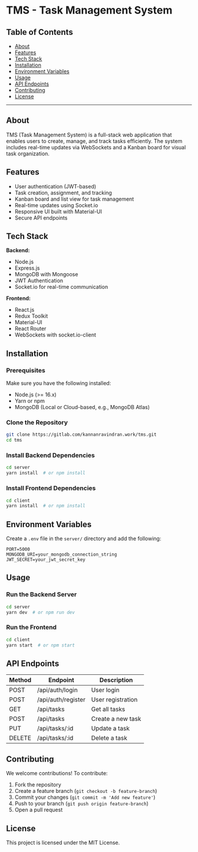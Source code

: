 # TMS - Task Management System

## Table of Contents

- [About](#about)
- [Features](#features)
- [Tech Stack](#tech-stack)
- [Installation](#installation)
- [Environment Variables](#environment-variables)
- [Usage](#usage)
- [API Endpoints](#api-endpoints)
- [Contributing](#contributing)
- [License](#license)

---

## About

TMS (Task Management System) is a full-stack web application that enables users to create, manage, and track tasks efficiently. The system includes real-time updates via WebSockets and a Kanban board for visual task organization.

## Features

- User authentication (JWT-based)
- Task creation, assignment, and tracking
- Kanban board and list view for task management
- Real-time updates using Socket.io
- Responsive UI built with Material-UI
- Secure API endpoints

## Tech Stack

**Backend:**

- Node.js
- Express.js
- MongoDB with Mongoose
- JWT Authentication
- Socket.io for real-time communication

**Frontend:**

- React.js
- Redux Toolkit
- Material-UI
- React Router
- WebSockets with socket.io-client

## Installation

### Prerequisites

Make sure you have the following installed:

- Node.js (>= 16.x)
- Yarn or npm
- MongoDB (Local or Cloud-based, e.g., MongoDB Atlas)

### Clone the Repository

```sh
git clone https://gitlab.com/kannanravindran.work/tms.git
cd tms
```

### Install Backend Dependencies

```sh
cd server
yarn install  # or npm install
```

### Install Frontend Dependencies

```sh
cd client
yarn install  # or npm install
```

## Environment Variables

Create a `.env` file in the `server/` directory and add the following:

```env
PORT=5000
MONGODB_URI=your_mongodb_connection_string
JWT_SECRET=your_jwt_secret_key
```

## Usage

### Run the Backend Server

```sh
cd server
yarn dev  # or npm run dev
```

### Run the Frontend

```sh
cd client
yarn start  # or npm start
```

## API Endpoints

| Method | Endpoint           | Description       |
| ------ | ------------------ | ----------------- |
| POST   | /api/auth/login    | User login        |
| POST   | /api/auth/register | User registration |
| GET    | /api/tasks         | Get all tasks     |
| POST   | /api/tasks         | Create a new task |
| PUT    | /api/tasks/\:id    | Update a task     |
| DELETE | /api/tasks/\:id    | Delete a task     |

## Contributing

We welcome contributions! To contribute:

1. Fork the repository
2. Create a feature branch (`git checkout -b feature-branch`)
3. Commit your changes (`git commit -m 'Add new feature'`)
4. Push to your branch (`git push origin feature-branch`)
5. Open a pull request

## License

This project is licensed under the MIT License.

